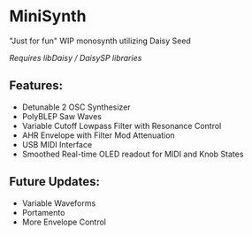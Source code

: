 # MiniSynth
"Just for fun" WIP monosynth utilizing Daisy Seed

*Requires libDaisy / DaisySP libraries*

## Features:
* Detunable 2 OSC Synthesizer
* PolyBLEP Saw Waves
* Variable Cutoff Lowpass Filter with Resonance Control
* AHR Envelope with Filter Mod Attenuation
* USB MIDI Interface
* Smoothed Real-time OLED readout for MIDI and Knob States

## Future Updates:
* Variable Waveforms
* Portamento
* More Envelope Control


